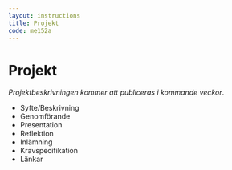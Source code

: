 ```yaml
---
layout: instructions
title: Projekt
code: me152a
---
```


# Projekt

_Projektbeskrivningen kommer att publiceras i kommande veckor_.

* Syfte/Beskrivning
* Genomförande
* Presentation
* Reflektion
* Inlämning
* Kravspecifikation
* Länkar

